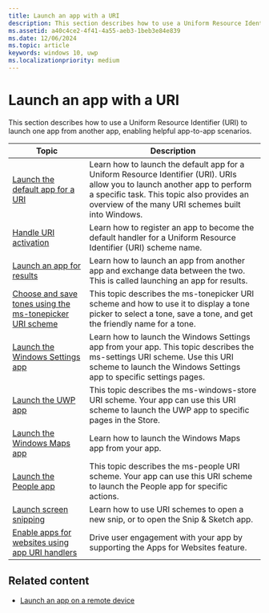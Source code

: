 ```yaml
---
title: Launch an app with a URI
description: This section describes how to use a Uniform Resource Identifier (URI) to launch one app from another app.
ms.assetid: a40c4ce2-4f41-4a55-aeb3-1beb3e84e839
ms.date: 12/06/2024
ms.topic: article
keywords: windows 10, uwp
ms.localizationpriority: medium
---
```

# Launch an app with a URI

This section describes how to use a Uniform Resource Identifier (URI) to launch one app from another app, enabling helpful app-to-app scenarios.

| Topic | Description |
|-------|-------------|
| [Launch the default app for a URI](launch-default-app.md) | Learn how to launch the default app for a Uniform Resource Identifier (URI). URIs allow you to launch another app to perform a specific task. This topic also provides an overview of the many URI schemes built into Windows. |
| [Handle URI activation](handle-uri-activation.md) | Learn how to register an app to become the default handler for a Uniform Resource Identifier (URI) scheme name. |
| [Launch an app for results](how-to-launch-an-app-for-results.md) | Learn how to launch an app from another app and exchange data between the two. This is called launching an app for results. |
| [Choose and save tones using the ms-tonepicker URI scheme](launch-ringtone-picker.md) | This topic describes the ms-tonepicker URI scheme and how to use it to display a tone picker to select a tone, save a tone, and get the friendly name for a tone. |
| [Launch the Windows Settings app](launch-settings-app.md) | Learn how to launch the Windows Settings app from your app. This topic describes the ms-settings URI scheme. Use this URI scheme to launch the Windows Settings app to specific settings pages. |
| [Launch the UWP app](launch-store-app.md) | This topic describes the ms-windows-store URI scheme. Your app can use this URI scheme to launch the UWP app to specific pages in the Store. |
| [Launch the Windows Maps app](launch-maps-app.md) | Learn how to launch the Windows Maps app from your app. |
| [Launch the People app](launch-people-apps.md) | This topic describes the ms-people URI scheme. Your app can use this URI scheme to launch the People app for specific actions. |
| [Launch screen snipping](launch-screen-snipping.md) | Learn how to use URI schemes to open a new snip, or to open the Snip & Sketch app. |
| [Enable apps for websites using app URI handlers](web-to-app-linking.md) | Drive user engagement with your app by supporting the Apps for Websites feature. |

## Related content

- [Launch an app on a remote device](launch-a-remote-app.md)
